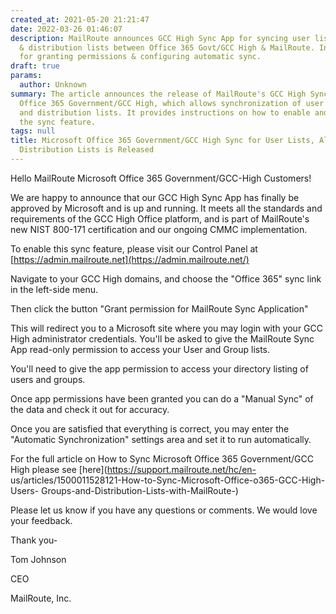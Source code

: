 ```yaml
---
created_at: 2021-05-20 21:21:47
date: 2022-03-26 01:46:07
description: MailRoute announces GCC High Sync App for syncing user lists, aliases
  & distribution lists between Office 365 Govt/GCC High & MailRoute. Includes instructions
  for granting permissions & configuring automatic sync.
draft: true
params:
  author: Unknown
summary: The article announces the release of MailRoute's GCC High Sync App for Microsoft
  Office 365 Government/GCC High, which allows synchronization of user lists, aliases,
  and distribution lists. It provides instructions on how to enable and configure
  the sync feature.
tags: null
title: Microsoft Office 365 Government/GCC High Sync for User Lists, Aliases, and
  Distribution Lists is Released
---
```



Hello MailRoute Microsoft Office 365 Government/GCC-High Customers!

We are happy to announce that our GCC High Sync App has finally be approved by
Microsoft and is up and running. It meets all the standards and requirements
of the GCC High Office platform, and is part of MailRoute's new NIST 800-171
certification and our ongoing CMMC implementation.

To enable this sync feature, please visit our Control Panel at
[https://admin.mailroute.net](https://admin.mailroute.net/)

Navigate to your GCC High domains, and choose the "Office 365" sync link in
the left-side menu.

Then click the button "Grant permission for MailRoute Sync Application"

This will redirect you to a Microsoft site where you may login with your GCC
High administrator credentials. You'll be asked to give the MailRoute Sync App
read-only permission to access your User and Group lists.

You'll need to give the app permission to access your directory listing of
users and groups.

Once app permissions have been granted you can do a "Manual Sync" of the data
and check it out for accuracy.

Once you are satisfied that everything is correct, you may enter the
"Automatic Synchronization" settings area and set it to run automatically.

For the full article on How to Sync Microsoft Office 365 Government/GCC High
please see [here](https://support.mailroute.net/hc/en-
us/articles/1500011528121-How-to-Sync-Microsoft-Office-o365-GCC-High-Users-
Groups-and-Distribution-Lists-with-MailRoute-)

Please let us know if you have any questions or comments. We would love your
feedback.

Thank you-

Tom Johnson

CEO

MailRoute, Inc.

